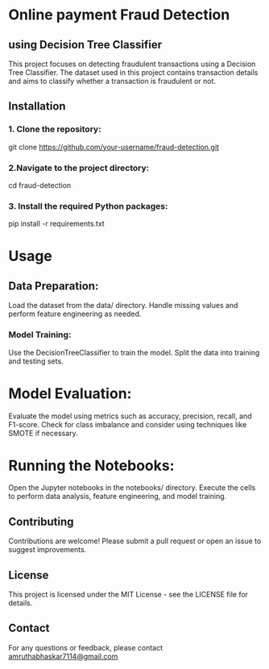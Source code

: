 # Online payment Fraud Detection 
## using Decision Tree Classifier

This project focuses on detecting fraudulent transactions using a Decision Tree Classifier. The dataset used in this project contains transaction details and aims to classify whether a transaction is fraudulent or not.


## Installation

### 1. Clone the repository:
git clone https://github.com/your-username/fraud-detection.git

### 2.Navigate to the project directory:
cd fraud-detection

### 3. Install the required Python packages:
pip install -r requirements.txt

# Usage
## Data Preparation:

Load the dataset from the data/ directory.
Handle missing values and perform feature engineering as needed.

### Model Training:
Use the DecisionTreeClassifier to train the model.
Split the data into training and testing sets.

# Model Evaluation:
Evaluate the model using metrics such as accuracy, precision, recall, and F1-score.
Check for class imbalance and consider using techniques like SMOTE if necessary.

# Running the Notebooks:
Open the Jupyter notebooks in the notebooks/ directory.
Execute the cells to perform data analysis, feature engineering, and model training.

## Contributing
Contributions are welcome! Please submit a pull request or open an issue to suggest improvements.

## License
This project is licensed under the MIT License - see the LICENSE file for details.

## Contact
For any questions or feedback, please contact amruthabhaskar7114@gmail.com
